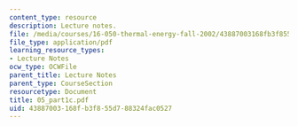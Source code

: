 ```yaml
---
content_type: resource
description: Lecture notes.
file: /media/courses/16-050-thermal-energy-fall-2002/43887003168fb3f855d788324fac0527_05_part1c.pdf
file_type: application/pdf
learning_resource_types:
- Lecture Notes
ocw_type: OCWFile
parent_title: Lecture Notes
parent_type: CourseSection
resourcetype: Document
title: 05_part1c.pdf
uid: 43887003-168f-b3f8-55d7-88324fac0527
---
```

